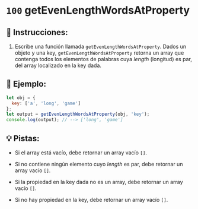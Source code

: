 # `100` getEvenLengthWordsAtProperty

## 📝 Instrucciones:

1. Escribe una función llamada `getEvenLengthWordsAtProperty`. Dados un objeto y una key, `getEvenLengthWordsAtProperty` retorna un array que contenga todos los elementos de palabras cuya *length* (longitud) es par, del array localizado en la key dada.

## 📎 Ejemplo:

```js
let obj = {
  key: ['a', 'long', 'game']
};
let output = getEvenLengthWordsAtProperty(obj, 'key');
console.log(output); // --> ['long', 'game']
```

## 💡 Pistas:

- Si el array está vacío, debe retornar un array vacío `[]`.

- Si no contiene ningún elemento cuyo *length* es par, debe retornar un array vacío `[]`.

- Si la propiedad en la key dada no es un array, debe retornar un array vacío `[]`.

- Si no hay propiedad en la key, debe retornar un array vacío `[]`.
